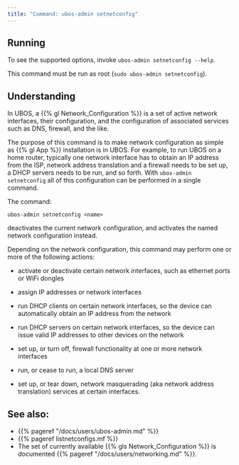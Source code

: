 ```yaml
---
title: "Command: ubos-admin setnetconfig"
---
```


## Running

To see the supported options, invoke ``ubos-admin setnetconfig --help``.

This command must be run as root (``sudo ubos-admin setnetconfig``).

## Understanding

In UBOS, a {{% gl Network_Configuration %}} is a set of active
network interfaces, their configuration, and the configuration of associated services
such as DNS, firewall, and the like.

The purpose of this command is to make network configuration as simple as {{% gl App %}} installation
is in UBOS. For example, to run UBOS on a home router, typically one network interface has
to obtain an IP address from the ISP, network address translation and a firewall needs
to be set up, a DHCP servers needs to be run, and so forth. With ``ubos-admin setnetconfig``
all of this configuration can be performed in a single command.

The command:

```
ubos-admin setnetconfig <name>
```

deactivates the current network configuration, and activates the named network
configuration instead.

Depending on the network configuration, this command may perform one or more of the
following actions:

* activate or deactivate certain network interfaces, such as ethernet ports or
  WiFi dongles

* assign IP addresses or network interfaces

* run DHCP clients on certain network interfaces, so the device can automatically
  obtain an IP address from the network

* run DHCP servers on certain network interfaces, so the device can issue valid
  IP addresses to other devices on the network

* set up, or turn off, firewall functionality at one or more network interfaces

* run, or cease to run, a local DNS server

* set up, or tear down, network masquerading (aka network address translation)
  services at certain interfaces.

## See also:

* {{% pageref "/docs/users/ubos-admin.md" %}}
* {{% pageref listnetconfigs.mf %}}
* The set of currently available {{% gls Network_Configuration %}} is documented
  {{% pageref "/docs/users/networking.md" %}}.

